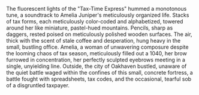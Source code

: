 The fluorescent lights of the "Tax-Time Express" hummed a monotonous tune, a soundtrack to Amelia Juniper's meticulously organized life.  Stacks of tax forms, each meticulously color-coded and alphabetized, towered around her like miniature, pastel-hued mountains.  Pencils, sharp as daggers, rested poised on meticulously polished wooden surfaces.  The air, thick with the scent of stale coffee and desperation, hung heavy in the small, bustling office.  Amelia, a woman of unwavering composure despite the looming chaos of tax season, meticulously filled out a 1040, her brow furrowed in concentration, her perfectly sculpted eyebrows meeting in a single, unyielding line.  Outside, the city of Oakhaven bustled, unaware of the quiet battle waged within the confines of this small, concrete fortress, a battle fought with spreadsheets, tax codes, and the occasional, tearful sob of a disgruntled taxpayer.
